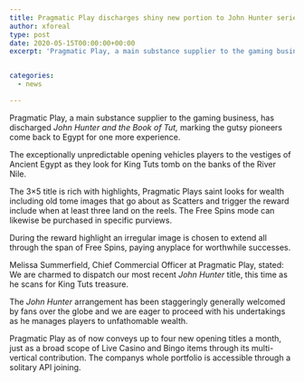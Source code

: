 ```yaml
---
title: Pragmatic Play discharges shiny new portion to John Hunter series
author: xforeal 
type: post
date: 2020-05-15T00:00:00+00:00
excerpt: 'Pragmatic Play, a main substance supplier to the gaming business, has discharged John Hunter and the Book of Tut, denoting the gutsy pioneers come back to Egypt for one more adventure '


categories:
  - news

---
```

Pragmatic Play, a main substance supplier to the gaming business, has discharged  _John Hunter and the Book of Tut,_ marking the gutsy pioneers come back to Egypt for one more experience. 

The exceptionally unpredictable opening vehicles players to the vestiges of Ancient Egypt as they look for King Tuts tomb on the banks of the River Nile. 

The 3&#215;5 title is rich with highlights, Pragmatic Plays saint looks for wealth including old tome images that go about as Scatters and trigger the reward include when at least three land on the reels. The Free Spins mode can likewise be purchased in specific purviews. 

During the reward highlight an irregular image is chosen to extend all through the span of Free Spins, paying anyplace for worthwhile successes. 

Melissa Summerfield, Chief Commercial Officer at Pragmatic Play, stated: We are charmed to dispatch our most recent _John Hunter_ title, this time as he scans for King Tuts treasure. 

The _John Hunter_ arrangement has been staggeringly generally welcomed by fans over the globe and we are eager to proceed with his undertakings as he manages players to unfathomable wealth. 

Pragmatic Play as of now conveys up to four new opening titles a month, just as a broad scope of Live Casino and Bingo items through its multi-vertical contribution. The companys whole portfolio is accessible through a solitary API joining.